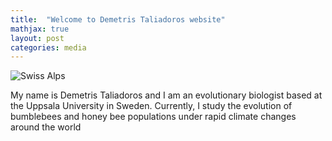 ```yaml
---
title:  "Welcome to Demetris Taliadoros website"
mathjax: true
layout: post
categories: media
---
```


![Swiss Alps](https://cdn.britannica.com/18/240418-050-38F9D3A5/plasterer-bee-Colletes-daviesanus.jpg)


My name is Demetris Taliadoros and I am an evolutionary biologist based at the Uppsala University in Sweden. Currently, I study the evolution of bumblebees and honey bee populations under rapid climate changes around the world

